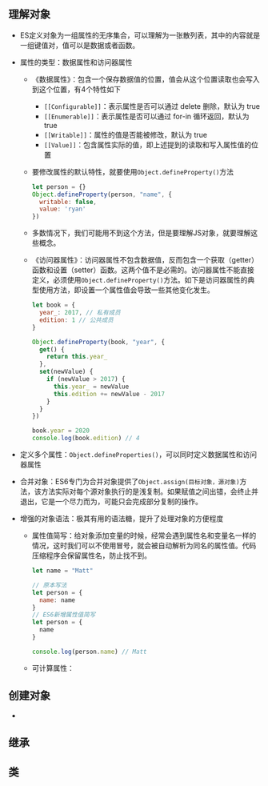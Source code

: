## 理解对象

* ES定义对象为一组属性的无序集合，可以理解为一张散列表，其中的内容就是一组键值对，值可以是数据或者函数。

* 属性的类型：数据属性和访问器属性

  * 《数据属性》：包含一个保存数据值的位置，值会从这个位置读取也会写入到这个位置，有4个特性如下

    * `[[Configurable]]`：表示属性是否可以通过 delete 删除，默认为 true
    * `[[Enumerable]]`：表示属性是否可以通过 for-in 循环返回，默认为 true
    * `[[Writable]]`：属性的值是否能被修改，默认为 true
    * `[[Value]]`：包含属性实际的值，即上述提到的读取和写入属性值的位置

  * 要修改属性的默认特性，就要使用`Object.defineProperty()`方法

    ```js
    let person = {}
    Object.defineProperty(person, "name", {
      writable: false,
      value: 'ryan'
    })
    ```

  * 多数情况下，我们可能用不到这个方法，但是要理解JS对象，就要理解这些概念。

  * 《访问器属性》：访问器属性不包含数据值，反而包含一个获取（getter）函数和设置（setter）函数。这两个值不是必需的。访问器属性不能直接定义，必须使用`Object.defineProperty()`方法。如下是访问器属性的典型使用方法，即设置一个属性值会导致一些其他变化发生。

    ```js
    let book = {
      year_: 2017, // 私有成员
      edition: 1 // 公共成员
    }
    
    Object.defineProperty(book, "year", {
      get() {
        return this.year_
      },
      set(newValue) {
        if (newValue > 2017) {
          this.year_ = newValue
          this.edition += newValue - 2017
        }
      }
    })
    
    book.year = 2020
    console.log(book.edition) // 4
    ```


* 定义多个属性：`Object.defineProperties()`，可以同时定义数据属性和访问器属性

* 合并对象：ES6专门为合并对象提供了`Object.assign(目标对象，源对象)`方法，该方法实际对每个源对象执行的是浅复制。如果赋值之间出错，会终止并退出，它是一个尽力而为，可能只会完成部分复制的操作。

* 增强的对象语法：极其有用的语法糖，提升了处理对象的方便程度

  * 属性值简写：给对象添加变量的时候，经常会遇到属性名和变量名一样的情况，这时我们可以不使用冒号，就会被自动解析为同名的属性值。代码压缩程序会保留属性名，防止找不到。

    ```js
    let name = "Matt"
    
    // 原本写法
    let person = {
      name: name
    }
    // ES6新增属性值简写
    let person = {
      name
    }
    
    console.log(person.name) // Matt
    ```

  * 可计算属性：



## 创建对象

* 





## 继承







## 类


